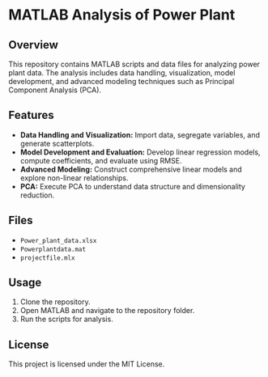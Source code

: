 # MATLAB Analysis of Power Plant

## Overview
This repository contains MATLAB scripts and data files for analyzing power plant data. The analysis includes data handling, visualization, model development, and advanced modeling techniques such as Principal Component Analysis (PCA).

## Features
- **Data Handling and Visualization:** Import data, segregate variables, and generate scatterplots.
- **Model Development and Evaluation:** Develop linear regression models, compute coefficients, and evaluate using RMSE.
- **Advanced Modeling:** Construct comprehensive linear models and explore non-linear relationships.
- **PCA:** Execute PCA to understand data structure and dimensionality reduction.

## Files
- `Power_plant_data.xlsx`
- `Powerplantdata.mat`
- `projectfile.mlx`

## Usage
1. Clone the repository.
2. Open MATLAB and navigate to the repository folder.
3. Run the scripts for analysis.

## License
This project is licensed under the MIT License.
